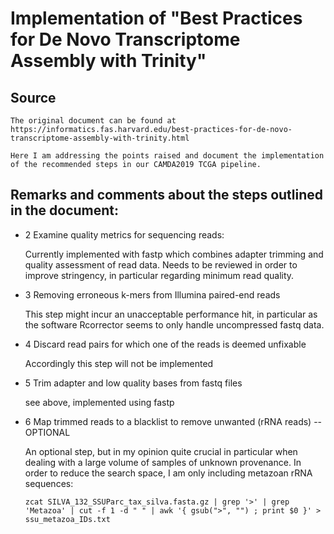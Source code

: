 # Implementation of "Best Practices for De Novo Transcriptome Assembly with Trinity"
## Source 
    The original document can be found at https://informatics.fas.harvard.edu/best-practices-for-de-novo-transcriptome-assembly-with-trinity.html

    Here I am addressing the points raised and document the implementation of the recommended steps in our CAMDA2019 TCGA pipeline.

## Remarks and comments about the steps outlined in the document:
* 2 Examine quality metrics for sequencing reads:

    Currently implemented with fastp which combines adapter trimming and quality assessment of read data. Needs to be reviewed in order to improve stringency, in particular regarding minimum read quality.

* 3 Removing erroneous k-mers from Illumina paired-end reads

    This step might incur an unacceptable performance hit, in particular as the software Rcorrector seems to only handle uncompressed fastq data.

* 4 Discard read pairs for which one of the reads is deemed unfixable

    Accordingly this step will not be implemented

* 5 Trim adapter and low quality bases from fastq files

    see above, implemented using fastp

* 6 Map trimmed reads to a blacklist to remove unwanted (rRNA reads) -- OPTIONAL

    An optional step, but in my opinion quite crucial in particular when dealing with a large volume of samples of unknown provenance.
    In order to reduce the search space, I am only including metazoan rRNA sequences:

    ```
    zcat SILVA_132_SSUParc_tax_silva.fasta.gz | grep '>' | grep 'Metazoa' | cut -f 1 -d " " | awk '{ gsub(">", "") ; print $0 }' > ssu_metazoa_IDs.txt
    ```

